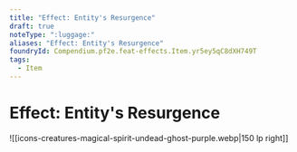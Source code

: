 ```yaml
---
title: "Effect: Entity's Resurgence"
draft: true
noteType: ":luggage:"
aliases: "Effect: Entity's Resurgence"
foundryId: Compendium.pf2e.feat-effects.Item.yr5ey5qC8dXH749T
tags:
  - Item
---
```


# Effect: Entity's Resurgence
![[icons-creatures-magical-spirit-undead-ghost-purple.webp|150 lp right]]
